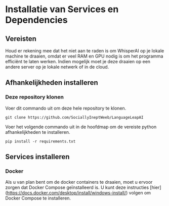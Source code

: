 # Installatie van Services en Dependencies

## Vereisten

Houd er rekening mee dat het niet aan te raden is om WhisperAI op je lokale machine te draaien, omdat er veel RAM en GPU nodig is om het programma efficiënt te laten werken.
Indien mogelijk moet je deze draaien op een andere server op je lokale netwerk of in de cloud.

## Afhankelijkheden installeren

### Deze repository klonen

Voer dit commando uit om deze hele repository te klonen.

``git clone https://github.com/SociallyIneptWeeb/LanguageLeapAI``

Voer het volgende commando uit in de hoofdmap om de vereiste python afhankelijkheden te installeren.

``pip install -r requirements.txt``


## Services installeren


### Docker

Als u van plan bent om de docker containers te draaien, moet u ervoor zorgen dat Docker Compose geïnstalleerd is.
U kunt deze instructies [hier] (https://docs.docker.com/desktop/install/windows-install/) volgen om Docker Compose te installeren.

